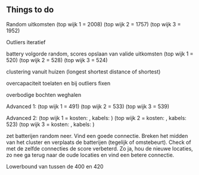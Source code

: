 ## Things to do

Random uitkomsten (top wijk 1 = 2008) (top wijk 2 = 1757) (top wijk 3 = 1952)

Outliers iteratief

battery volgorde random, scores opslaan van valide uitkomsten (top wijk 1 = 520) (top wijk 2 = 528) (top wijk 3 = 524)

clustering vanuit huizen (longest shortest distance of shortest)

overcapaciteit toelaten en bij outliers fixen

overbodige bochten weghalen

Advanced 1: (top wijk 1 = 491) (top wijk 2 = 533) (top wijk 3 = 539)

Advanced 2: (top wijk 1 = kosten: , kabels: ) (top wijk 2 = kosten: , kabels: 523) (top wijk 3 = kosten: , kabels: )

zet batterijen random neer. Vind een goede connectie. Breken het midden van het cluster en verplaats de batterijen (tegelijk of omstebeurt). Check of met de zelfde connecties de score verbeterd. Zo ja, hou de nieuwe locaties, zo nee ga terug naar de oude locaties en vind een betere connectie.

Lowerbound van tussen de 400 en 420
